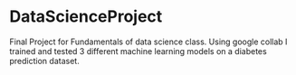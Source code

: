 # DataScienceProject
Final Project for Fundamentals of data science class. Using google collab I trained and tested 3 different machine learning models on a diabetes prediction dataset.
